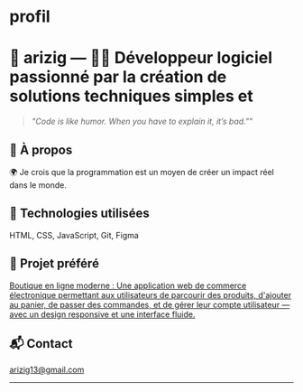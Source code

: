 # profil
# 👾 arizig — 👨‍💻 Développeur logiciel passionné par la création de solutions techniques simples et 

> _"Code is like humor. When you have to explain it, it’s bad.""_

## 🧠 À propos
🌍 Je crois que la programmation est un moyen de créer un impact réel dans le monde.

## 🔧 Technologies utilisées
HTML, CSS, JavaScript, Git, Figma


## 🧪 Projet préféré
[Boutique en ligne moderne  :  Une application web de commerce électronique permettant aux utilisateurs de parcourir des produits, d'ajouter au panier, de passer des commandes, et de gérer leur compte utilisateur — avec un design responsive et une interface fluide.](https://github.com/arizig/boutique-en-ligne-moderne-:-une-application-web-de-commerce-électronique-permettant-aux-utilisateurs-de-parcourir-des-produits,-d'ajouter-au-panier,-de-passer-des-commandes,-et-de-gérer-leur-compte-utilisateur-—-avec-un-design-responsive-et-une-interface-fluide.)

## 📬 Contact
arizig13@gmail.com

---
